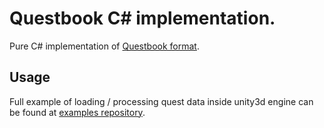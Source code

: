 # Questbook C# implementation.
Pure C# implementation of [Questbook format](https://github.com/Leopotam/questbook).
## Usage
Full example of loading / processing quest data inside unity3d engine can be found at [examples repository](https://github.com/Leopotam/questbook-csharp-examples).